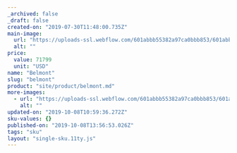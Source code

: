 ```yaml
---
_archived: false
_draft: false
created-on: "2019-07-30T11:48:00.735Z"
main-image:
  url: "https://uploads-ssl.webflow.com/601abbb55382a97ca0bbb853/601abbb55382a9c200bbba76_belmont-22in-group-environment-high_download.jpg"
  alt: ""
price:
  value: 71799
  unit: "USD"
name: "Belmont"
slug: "belmont"
product: "site/product/belmont.md"
more-images:
  - url: "https://uploads-ssl.webflow.com/601abbb55382a97ca0bbb853/601abbb55382a9a935bbba7a_belmont-22in-group-with-grey-high_download.jpg"
    alt: ""
updated-on: "2019-10-08T10:59:36.272Z"
sku-values: {}
published-on: "2019-10-08T13:56:53.026Z"
tags: "sku"
layout: "single-sku.11ty.js"
---
```




